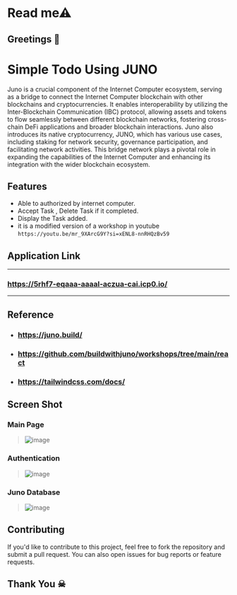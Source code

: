 # Read me⚠ 
## Greetings 💐

# Simple Todo Using JUNO
Juno is a crucial component of the Internet Computer ecosystem, serving as a bridge to connect the Internet Computer blockchain with other blockchains and cryptocurrencies. It enables interoperability by utilizing the Inter-Blockchain Communication (IBC) protocol, allowing assets and tokens to flow seamlessly between different blockchain networks, fostering cross-chain DeFi applications and broader blockchain interactions. Juno also introduces its native cryptocurrency, JUNO, which has various use cases, including staking for network security, governance participation, and facilitating network activities. This bridge network plays a pivotal role in expanding the capabilities of the Internet Computer and enhancing its integration with the wider blockchain ecosystem.

## Features

- Able to authorized by internet computer.
- Accept Task , Delete Task if it completed.
- Display the Task added.
- it is a modified version of a workshop in youtube ``` https://youtu.be/mr_9XArcG9Y?si=xENL8-nnRHQzBv59 ```

## Application Link

***
  ### https://5rhf7-eqaaa-aaaal-aczua-cai.icp0.io/ 
***

## Reference
 - ### https://juno.build/
 - ### https://github.com/buildwithjuno/workshops/tree/main/react
 - ### https://tailwindcss.com/docs/


## Screen Shot
   ### Main Page
 > ![image](https://github.com/jaisuriya97/TodoUsingJuno/assets/80122325/72f445b7-eed6-4d43-845f-91755f4d808e)
  ### Authentication 
 > ![image](https://github.com/jaisuriya97/TodoUsingJuno/assets/80122325/211412c4-205a-419c-8b50-923b7730a5d4)
  ### Juno Database
 > ![image](https://github.com/jaisuriya97/TodoUsingJuno/assets/80122325/ada964be-ef4c-4cf8-866d-efb78bad1d09)



## Contributing

If you'd like to contribute to this project, feel free to fork the repository and submit a pull request. You can also open issues for bug reports or feature requests.

## Thank You ☠
